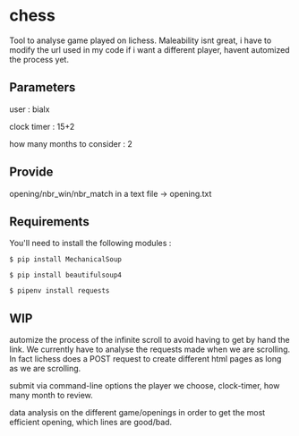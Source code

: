 # chess

Tool to analyse game played on lichess. Maleability isnt great, i have to modify the url used in my code if i want a different player, havent automized the process yet.

Parameters
------------

user : bialx

clock timer : 15+2

how many months to consider : 2


Provide
------------
opening/nbr_win/nbr_match in a text file -> opening.txt


Requirements
------------

You'll need to install the following modules :


    $ pip install MechanicalSoup
    
    $ pip install beautifulsoup4
    
    $ pipenv install requests

WIP
------------

automize the process of the infinite scroll to avoid having to get by hand the link. We currently have to analyse the requests made when we are scrolling. In fact lichess does a POST request to create different html pages as long as we are scrolling.

submit via command-line options the player we choose, clock-timer, how many month to review.

data analysis on the different game/openings in order to get the most efficient opening, which lines are good/bad.  
